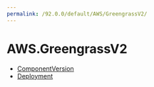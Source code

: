 ```yaml
---
permalink: /92.0.0/default/AWS/GreengrassV2/
---
```


# AWS.GreengrassV2



* [ComponentVersion](ComponentVersion.md)
* [Deployment](Deployment.md)